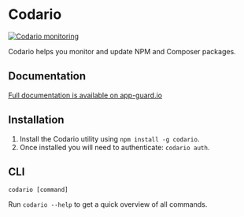 # Codario

[![Codario monitoring](https://status.codario.io/badge/6nMXj73D.svg)](https://status.codario.io/6nMXj73D) 

Codario helps you monitor and update NPM and Composer packages.


## Documentation

[Full documentation is available on app-guard.io](https://app-guard.io/docs)

## Installation

1. Install the Codario utility using `npm install -g codario`.
2. Once installed you will need to authenticate: `codario auth`.

## CLI

```console
codario [command]
```

Run `codario --help` to get a quick overview of all commands.
